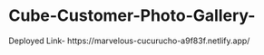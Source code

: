 # Cube-Customer-Photo-Gallery-
<p>
  Deployed Link- https://marvelous-cucurucho-a9f83f.netlify.app/
</p>
